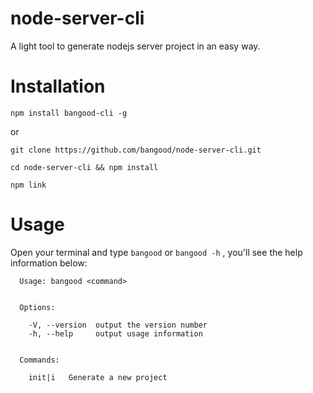 # node-server-cli
A light tool to generate nodejs server project in an easy way.

# Installation
```
npm install bangood-cli -g
```
or
```
git clone https://github.com/bangood/node-server-cli.git

cd node-server-cli && npm install

npm link
```
# Usage
Open your terminal and type `bangood` or `bangood -h` , you'll see the help information below:
```
  Usage: bangood <command>


  Options:

    -V, --version  output the version number
    -h, --help     output usage information


  Commands:

    init|i   Generate a new project
```
